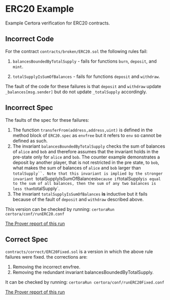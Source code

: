 # ERC20 Example

Example Certora verification for ERC20 contracts.

## Incorrect Code
For the contract `contracts/broken/ERC20.sol` 
the following rules fail:

1. `balancesBoundedByTotalSupply` - fails for functions `burn`, `deposit`, and `mint`.

2. `totalSupplyIsSumOfBalances` - fails for functions `deposit` and `withdraw`.

The fault of the code for these failures is that
`deposit` and `withdraw` update `_balances[msg.sender]` but do not update `_totalSupply` accordingly.

## Incorrect Spec
The faults of the spec for these failures:
1. The function `transferFrom(address,address,uint)` is defined in the method block of `ERC20.spec` as
   `envfree` but it refers to `env` so cannot be defined as such.
2. The invariant `balancesBoundedByTotalSupply` checks the sum of balances of `alice` and `bob` and therefore assumes
   that the invariant holds in the pre-state only for `alice` and `bob`. The counter example demonstrates a
   deposit by another player, that is not restricted in the pre state, to `bob`, what makes the sum of balances of `alice` and `bob` larger than `totalSupply``.
   Note that this
   invariant is implied by the stronger invariant `totalSupplyIsSumOfBalances` because if `totalSupply`
   is equal to the sum of all balances, then the sum of any two balances is less than `totalSupply`.
3. The invariant `totalSupplyIsSumOfBalances` **is** inductive but it fails because of the fault of 
   `deposit` and `withdraw` described above.

This version can be checked by running:
```certoraRun certora/conf/runERC20.conf```

[The Prover report of this run](https://prover.certora.com/output/1902/75fc2841d5c3439db9a49b4598947ee0?anonymousKey=a7a3cfa3287f811997f58cebc03b80674349902e)

## Correct Spec

`contracts/correct/ERC20Fixed.sol` is a version in which the above rule failures were fixed. the corrections are:
1. Removing the incorrect envfree. 
2. Removing the redundant invariant balancesBoundedByTotalSupply.

It can be checked by running:
```certoraRun certora/conf/runERC20Fixed.conf```

[The Prover report of this run](https://prover.certora.com/output/1902/c08ded2b830a4696b115b33baece1cb0?anonymousKey=7fbb3ba5b671d89278be7fb60ab85c92cddd4bae)

